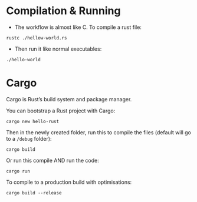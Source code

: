 # Compilation & Running
- The workflow is almost like C. To compile a rust file:
```
rustc ./hellow-world.rs 
```
- Then run it like normal executables:
```
./hello-world
```

# Cargo
Cargo is Rust’s build system and package manager.

You can bootstrap a Rust project with Cargo:
```
cargo new hello-rust
```
Then in the newly created folder, run this to compile the files (default will go to a `/debug` folder):
```
cargo build
```
Or run this compile AND run the code:
```
cargo run
```
To compile to a production build with optimisations:
```
cargo build --release
```